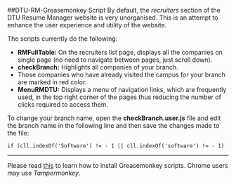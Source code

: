 ##DTU-RM-Greasemonkey Script
By default, the _recruiters_ section of the DTU Resume Manager website is very unorganised.
This is an attempt to enhance the user experience and utility of the website.

The scripts currently do the following:
* **RMFullTable:** On the recruiters list page, displays all the companies on single page (no need to navigate between pages, just scroll down).
* **checkBranch:** Highlights all companies of your branch.
* Those companies who have already visited the campus for your branch are marked in red color.
* **MenuRMDTU:** Displays a menu of navigation links, which are frequently used, in the top right corner of the pages thus reducing the number of clicks required to access them.

To change your branch name, open the **checkBranch.user.js** file and edit the branch name in the following line and then save the changes made to the file:
```
if (cll.indexOf('Software') != - 1 || cll.indexOf('software') != - 1)
```
---------------
Please read [this](http://wiki.greasespot.net/Greasemonkey_Manual:Installing_Scripts) to learn how to install Greasemonkey scripts. Chrome users may use _Tampermonkey_.
